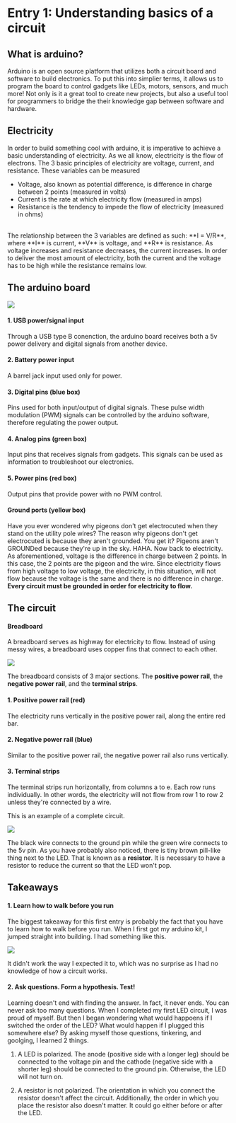 <!--https://learn.sparkfun.com/tutorials/voltage-current-resistance-and-ohms-law-->

# Entry 1: Understanding basics of a circuit

## What is arduino?
Arduino is an open source platform that utilizes both a circuit board and software to build electronics. 
To put this into simplier terms, it allows us to program the board to control gadgets like 
LEDs, motors, sensors, and much more! 
Not only is it a great tool to create new projects, 
but also a useful tool for programmers to bridge the their knowledge gap between software and hardware. 

## Electricity

In order to build something cool with arduino, it is imperative to achieve a basic understanding of electricity.
As we all know, electricity is the flow of electrons. The 3 basic principles of electricity are voltage, current, and resistance. 
These variables can be measured 
* Voltage, also known as potential difference, is difference in charge between 2 points (measured in volts)
* Current is the rate at which electricity flow (measured in amps)
* Resistance is the tendency to impede the flow of electricity (measured in ohms)           
<br/>
The relationship between the 3 variables are defined as such:
**I = V/R**, where **I** is current, **V** is voltage, and **R** is resistance.
As voltage increases and resistance decreases, the current increases. 
In order to deliver the most amount of electricity, 
both the current and the voltage has to be high while the resistance remains low.

## The arduino board

<img src="../images/arduino_board.jpg"/>

#### 1. USB power/signal input
Through a USB type B conenction, the arduino board receives both a 5v power delivery and digital signals from another device.  

#### 2. Battery power input
A barrel jack input used only for power. 

#### 3. Digital pins (blue box)
Pins used for both input/output of digital signals. These pulse width modulation (PWM) signals can be controlled 
by the arduino software, therefore regulating the power output. 

#### 4. Analog pins (green box)
Input pins that receives signals from gadgets. This signals can be used as information to troubleshoot our electronics. 

#### 5. Power pins (red box)
Output pins that provide power with no PWM control. 

#### Ground ports (yellow box)
Have you ever wondered why pigeons don't get electrocuted when they stand on the utility pole wires?
The reason why pigeons don't get electrocuted is because they aren't grounded. You get it? Pigeons aren't GROUNDed because they're up in the sky. HAHA. 
Now back to electricity. As aforementioned, voltage is the difference in charge between 2 points.
In this case, the 2 points are the pigeon and the wire. 
Since electricity flows from high voltage to low voltage, 
the electricity, in this situation, will not flow because 
the voltage is the same and there is no difference in charge. 
**Every circuit must be grounded in order for electricity to flow.** 


## The circuit

#### Breadboard
A breadboard serves as highway for electricity to flow. Instead of using messy wires, a breadboard uses copper fins that connect to each other. 

<img src="../images/breadboard.jpg"/>

The breadboard consists of 3 major sections. The **positive power rail**, the **negative power rail**, and the **terminal strips**.
#### 1. Positive power rail (red)
The electricity runs vertically in the positive power rail, along the entire red bar.

#### 2. Negative power rail (blue)
Similar to the positive power rail, the negative power rail also runs vertically. 

#### 3. Terminal strips 
The terminal strips run horizontally, from columns a to e. Each row runs individually. 
In other words, the electricity will not flow from row 1 to row 2 unless they're connected by a wire. 

This is an example of a complete circuit.

<img src="../images/full_circuit.jpg"/>

The black wire connects to the ground pin while the green wire connects to the 5v pin. 
As you have probably also noticed, there is tiny brown pill-like thing next to the LED. That is known as a **resistor**. 
It is necessary to have a resistor to reduce the current so that the LED won't pop.

## Takeaways

#### 1. Learn how to walk before you run
The biggest takeaway for this first entry is probably the fact that you have to learn how to walk before you run. 
When I first got my arduino kit, I jumped straight into building. I had something like this. 

<img src="../images/takeaway.jpg"/>

It didn't work the way I expected it to, which was no surprise as I had no knowledge of how a circuit works. 

#### 2. Ask questions. Form a hypothesis. Test!

Learning doesn't end with finding the answer. In fact, it never ends. You can never ask too many questions. 
When I completed my first LED circuit, I was proud of myself. 
But then I began wondering what would happoens if I switched the order of the LED? 
What would happen if I plugged this somewhere else?
By asking myself those questions, tinkering, and goolging, I learned 2 things. 

1. A LED is polarized. The anode (positive side with a longer leg) should be connected to the voltage pin 
and the cathode (negative side with a shorter leg) should be connected to the ground pin. Otherwise, the LED will not turn on.

2. A resistor is not polarized. The orientation in which you connect the resistor doesn't affect the circuit. 
Additionally, the order in which you place the resistor also doesn't matter. It could go either before or after the LED.







